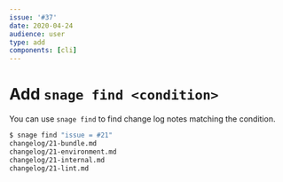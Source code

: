 ```yaml
---
issue: '#37'
date: 2020-04-24
audience: user
type: add
components: [cli]
---
```


# Add `snage find <condition>`

You can use `snage find` to find change log notes matching the condition.
```bash
$ snage find "issue = #21"
changelog/21-bundle.md
changelog/21-environment.md
changelog/21-internal.md
changelog/21-lint.md
```
